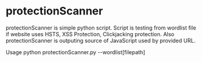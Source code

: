 # protectionScanner
protectionScanner is simple python script. Script is testing from wordlist file if website uses HSTS, XSS Protection, Clickjacking protection. Also protectionScanner is outputing source of JavaScript used by provided URL.

<p> Usage python protectionScanner.py --wordlist[filepath]
